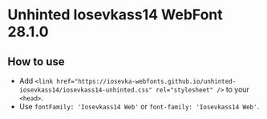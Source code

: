 # Unhinted Iosevkass14 WebFont 28.1.0

## How to use

- Add `<link href="https://iosevka-webfonts.github.io/unhinted-iosevkass14/iosevkass14-unhinted.css" rel="stylesheet" />` to your `<head>`.
- Use `fontFamily: 'Iosevkass14 Web'` or `font-family: 'Iosevkass14 Web'`.
